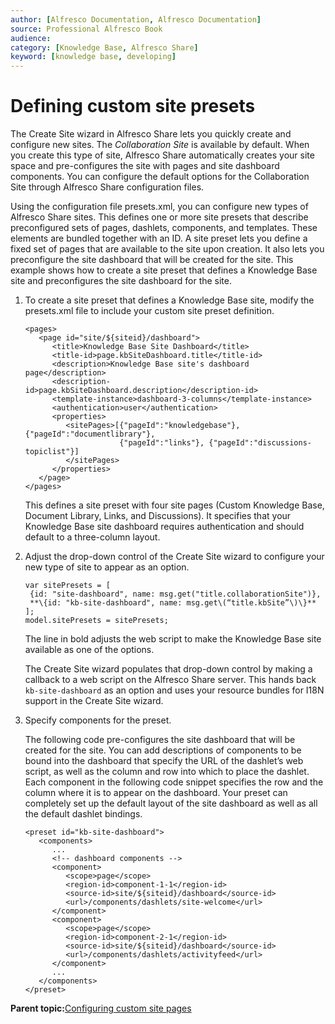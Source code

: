 ```yaml
---
author: [Alfresco Documentation, Alfresco Documentation]
source: Professional Alfresco Book
audience: 
category: [Knowledge Base, Alfresco Share]
keyword: [knowledge base, developing]
---
```


# Defining custom site presets

The Create Site wizard in Alfresco Share lets you quickly create and configure new sites. The *Collaboration Site* is available by default. When you create this type of site, Alfresco Share automatically creates your site space and pre-configures the site with pages and site dashboard components. You can configure the default options for the Collaboration Site through Alfresco Share configuration files.

Using the configuration file presets.xml, you can configure new types of Alfresco Share sites. This defines one or more site presets that describe preconfigured sets of pages, dashlets, components, and templates. These elements are bundled together with an ID. A site preset lets you define a fixed set of pages that are available to the site upon creation. It also lets you preconfigure the site dashboard that will be created for the site. This example shows how to create a site preset that defines a Knowledge Base site and preconfigures the site dashboard for the site.

1.  To create a site preset that defines a Knowledge Base site, modify the presets.xml file to include your custom site preset definition.

    ```
    <pages>
       <page id="site/${siteid}/dashboard">
          <title>Knowledge Base Site Dashboard</title>
          <title-id>page.kbSiteDashboard.title</title-id>
          <description>Knowledge Base site's dashboard page</description>
          <description-id>page.kbSiteDashboard.description</description-id>
          <template-instance>dashboard-3-columns</template-instance>
          <authentication>user</authentication>
          <properties>
             <sitePages>[{"pageId":"knowledgebase"}, {"pageId":"documentlibrary"}, 
                         {"pageId":"links"}, {"pageId":"discussions-topiclist"}]
             </sitePages>
          </properties>
       </page>
    </pages>
    ```

    This defines a site preset with four site pages \(Custom Knowledge Base, Document Library, Links, and Discussions\). It specifies that your Knowledge Base site dashboard requires authentication and should default to a three-column layout.

2.  Adjust the drop-down control of the Create Site wizard to configure your new type of site to appear as an option.

    ```
    var sitePresets = [
     {id: "site-dashboard", name: msg.get("title.collaborationSite")},
     **\{id: "kb-site-dashboard", name: msg.get\(“title.kbSite”\)\}**
    ];
    model.sitePresets = sitePresets;
    ```

    The line in bold adjusts the web script to make the Knowledge Base site available as one of the options.

    The Create Site wizard populates that drop-down control by making a callback to a web script on the Alfresco Share server. This hands back `kb-site-dashboard` as an option and uses your resource bundles for I18N support in the Create Site wizard.

3.  Specify components for the preset.

    The following code pre-configures the site dashboard that will be created for the site. You can add descriptions of components to be bound into the dashboard that specify the URL of the dashlet’s web script, as well as the column and row into which to place the dashlet. Each component in the following code snippet specifies the row and the column where it is to appear on the dashboard. Your preset can completely set up the default layout of the site dashboard as well as all the default dashlet bindings.

    ```
    <preset id="kb-site-dashboard">
       <components>
          ...
          <!-- dashboard components -->
          <component>
             <scope>page</scope>
             <region-id>component-1-1</region-id>
             <source-id>site/${siteid}/dashboard</source-id>
             <url>/components/dashlets/site-welcome</url>
          </component>
          <component>
             <scope>page</scope>
             <region-id>component-2-1</region-id>
             <source-id>site/${siteid}/dashboard</source-id>
             <url>/components/dashlets/activityfeed</url>
          </component>
          ...
       </components>
    </preset>
    ```


**Parent topic:**[Configuring custom site pages](../concepts/custom-site-about.md)

